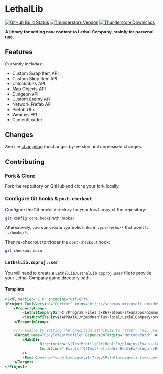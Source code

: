 # LethalLib

[![GitHub Build Status](https://img.shields.io/github/actions/workflow/status/evaisadev/lethallib/build.yml?style=for-the-badge&logo=github)](https://github.com/evaisadev/lethallib/actions/workflows/build.yml)
[![Thunderstore Version](https://img.shields.io/thunderstore/v/Evaisa/LethalLib?style=for-the-badge&logo=thunderstore&logoColor=white)](https://thunderstore.io/c/lethal-company/p/Evaisa/LethalLib/)
[![Thunderstore Downloads](https://img.shields.io/thunderstore/dt/Evaisa/LethalLib?style=for-the-badge&logo=thunderstore&logoColor=white)](https://thunderstore.io/c/lethal-company/p/Evaisa/LethalLib/)

**A library for adding new content to Lethal Company, mainly for personal use.**

## Features

Currently includes:
- Custom Scrap Item API
- Custom Shop Item API
- Unlockables API
- Map Objects API
- Dungeon API
- Custom Enemy API
- Network Prefab API
- Prefab Utils  
- Weather API  
- ContentLoader  

## Changes

See the [changelog](https://github.com/EvaisaDev/LethalLib/blob/main/CHANGELOG.md) for changes by-version and unreleased changes.

## Contributing

### Fork & Clone

Fork the repository on GitHub and clone your fork locally.

### Configure Git hooks & `post-checkout`

Configure the Git hooks directory for your local copy of the repository:
```sh
git config core.hooksPath hooks/
```

Alternatively, you can create symbolic links in `.git/hooks/*` that point to `../hooks/*`.

Then re-checkout to trigger the `post-checkout` hook:
```sh
git checkout main
```

### `LethalLib.csproj.user`
You will need to create a `LethalLib/LethalLib.csproj.user` file to provide your Lethal Company game directory path.

#### Template
```xml
<?xml version="1.0" encoding="utf-8"?>
<Project ToolsVersion="Current" xmlns="http://schemas.microsoft.com/developer/msbuild/2003">
    <PropertyGroup>
        <LethalCompanyDir>C:/Program Files (x86)/Steam/steamapps/common/Lethal Company/</LethalCompanyDir>
        <TestProfileDir>$(APPDATA)/r2modmanPlus-local/LethalCompany/profiles/Test LethalLib/</TestProfileDir>
    </PropertyGroup>

    <!-- Enable by setting the Condition attribute to "true". *nix users should switch out `copy` for `cp`. -->
    <Target Name="CopyToTestProfile" DependsOnTargets="NetcodePatch" AfterTargets="PostBuildEvent" Condition="false">
        <MakeDir
                Directories="$(TestProfileDir)BepInEx/plugins/Evaisa-LethalLib/LethalLib"
                Condition="!Exists('$(TestProfileDir)BepInEx/plugins/Evaisa-LethalLib/LethalLib')"
        />
        <Exec Command="copy &amp;quot;$(TargetPath)&amp;quot; &amp;quot;$(TestProfileDir)BepInEx/plugins/Evaisa-LethalLib/LethalLib/&amp;quot;" />
    </Target>
</Project>
```
